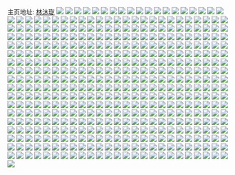 主页地址: [林沐琁](https://weibo.com/u/7413895850) 
![](https://wx4.sinaimg.cn/mw2000/0085JWZkly1gs6gpwb17jj33402c0u0x.jpg) 
![](https://wx4.sinaimg.cn/mw2000/0085JWZkly1gs6gq16gkij32c0340npe.jpg) 
![](https://wx4.sinaimg.cn/mw2000/0085JWZkly1gs63nanvolj33402c0e81.jpg) 
![](https://wx4.sinaimg.cn/mw2000/0085JWZkly1gs55jlcevbj33402c0e81.jpg) 
![](https://wx4.sinaimg.cn/mw2000/0085JWZkly1gs55jhvnbej32c0340qv5.jpg) 
![](https://wx4.sinaimg.cn/mw2000/0085JWZkly1grzkquwh3zj30uk36lqv5.jpg) 
![](https://wx4.sinaimg.cn/mw2000/0085JWZkly1grzkqxh1ayj30uk45le82.jpg) 
![](https://wx4.sinaimg.cn/mw2000/0085JWZkly1grzkr0vbe6j30uk3ofx6p.jpg) 
![](https://wx4.sinaimg.cn/mw2000/0085JWZkly1grzkr3rdv1j30uk42fb2a.jpg) 
![](https://wx4.sinaimg.cn/mw2000/0085JWZkly1grzkr6q88tj30uk3tj1ky.jpg) 
![](https://wx4.sinaimg.cn/mw2000/0085JWZkly1grzkr9ncidj30uk3ofb2a.jpg) 
![](https://wx4.sinaimg.cn/mw2000/0085JWZkly1grzkrbap3jj317x08utcx.jpg) 
![](https://wx4.sinaimg.cn/mw2000/0085JWZkly1grzkrbwcocj30n00fak44.jpg) 
![](https://wx4.sinaimg.cn/mw2000/0085JWZkly1grzkqs22qmj31pb2yk1cc.jpg) 
![](https://wx4.sinaimg.cn/mw2000/0085JWZkly1grzkqyed0kj30mz0f075x.jpg) 
![](https://wx4.sinaimg.cn/mw2000/0085JWZkly1grzkkted70j33402c0kjl.jpg) 
![](https://wx4.sinaimg.cn/mw2000/0085JWZkly1grzkkvqydtj33402c07wh.jpg) 
![](https://wx4.sinaimg.cn/mw2000/0085JWZkly1grzkkxjf6pj33402c0x5q.jpg) 
![](https://wx4.sinaimg.cn/mw2000/0085JWZkly1grzkl29vzej33402c0b29.jpg) 
![](https://wx4.sinaimg.cn/mw2000/0085JWZkly1grzkgwrr43j30n00gtq64.jpg) 
![](https://wx4.sinaimg.cn/mw2000/0085JWZkly1grzkgw44y4j32801o0kjl.jpg) 
![](https://wx4.sinaimg.cn/mw2000/0085JWZkly1grx8qw25ehj32801o0qv5.jpg) 
![](https://wx4.sinaimg.cn/mw2000/0085JWZkly1grx8qy8jkxj32801o0qv5.jpg) 
![](https://wx4.sinaimg.cn/mw2000/0085JWZkly1grx8r00l04j32801o0x6p.jpg) 
![](https://wx4.sinaimg.cn/mw2000/0085JWZkly1grx8r2xf7mj32801o0npd.jpg) 
![](https://wx4.sinaimg.cn/mw2000/0085JWZkly1grx8r5j2hsj32801o0kjl.jpg) 
![](https://wx4.sinaimg.cn/mw2000/0085JWZkly1grx8r7ssxoj32801o0hdt.jpg) 
![](https://wx4.sinaimg.cn/mw2000/0085JWZkly1grx8ran3e5j32801o0kjl.jpg) 
![](https://wx4.sinaimg.cn/mw2000/0085JWZkly1grx8rdqwsdj32801o0npd.jpg) 
![](https://wx4.sinaimg.cn/mw2000/0085JWZkly1grx8qtpn98j32801o0npd.jpg) 
![](https://wx4.sinaimg.cn/mw2000/0085JWZkly1grwz1r571ij30n00z91kx.jpg) 
![](https://wx4.sinaimg.cn/mw2000/0085JWZkly1grwz1rjr1dj30n00cn486.jpg) 
![](https://wx4.sinaimg.cn/mw2000/0085JWZkly1grwz3otc5kj30tz0mihc6.jpg) 
![](https://wx4.sinaimg.cn/mw2000/0085JWZkly1grw0xmvme8j30u0140gvu.jpg) 
![](https://wx4.sinaimg.cn/mw2000/0085JWZkly1grw0xncdakj30u0140akz.jpg) 
![](https://wx4.sinaimg.cn/mw2000/0085JWZkly1grw0xnx4hvj30u01401iv.jpg) 
![](https://wx4.sinaimg.cn/mw2000/0085JWZkly1grw0xpan2rj30n00itagx.jpg) 
![](https://wx4.sinaimg.cn/mw2000/0085JWZkly1grw0t06zwcj30hs0hs40l.jpg) 
![](https://wx4.sinaimg.cn/mw2000/0085JWZkly1grw0szqaazj30dg0den34.jpg) 
![](https://wx4.sinaimg.cn/mw2000/0085JWZkly1grvosnabx0j30n00r3qrr.jpg) 
![](https://wx4.sinaimg.cn/mw2000/0085JWZkly1grvosnx0wgj30n00henfx.jpg) 
![](https://wx4.sinaimg.cn/mw2000/0085JWZkly1grvosobmfjj30n00pw42d.jpg) 
![](https://wx4.sinaimg.cn/mw2000/0085JWZkly1grvosmqga4j30n01dsh4y.jpg) 
![](https://wx4.sinaimg.cn/mw2000/0085JWZkly1gruryyw0aoj33402c0b29.jpg) 
![](https://wx4.sinaimg.cn/mw2000/0085JWZkly1grurzl1vi6j33402c07wh.jpg) 
![](https://wx4.sinaimg.cn/mw2000/0085JWZkly1grurz5dsc4j32nd1sh1g6.jpg) 
![](https://wx4.sinaimg.cn/mw2000/0085JWZkly1grurywv7hpj33402c0qv5.jpg) 
![](https://wx4.sinaimg.cn/mw2000/0085JWZkly1grurzcslk8j32c0340x6r.jpg) 
![](https://wx4.sinaimg.cn/mw2000/0085JWZkly1grurzelnnuj32c0340e83.jpg) 
![](https://wx4.sinaimg.cn/mw2000/0085JWZkly1grus15v9xpj32c0340e82.jpg) 
![](https://wx4.sinaimg.cn/mw2000/0085JWZkly1grurzj6x0yj33402c0qv5.jpg) 
![](https://wx4.sinaimg.cn/mw2000/0085JWZkly1grurz0w34gj33402c0hdt.jpg) 
![](https://wx4.sinaimg.cn/mw2000/0085JWZkly1grurzg9xpkj33402c0u0y.jpg) 
![](https://wx4.sinaimg.cn/mw2000/0085JWZkly1grurz4qpe7j30n00i9n82.jpg) 
![](https://wx4.sinaimg.cn/mw2000/0085JWZkly1grurzaal9dj32c0340npf.jpg) 
![](https://wx4.sinaimg.cn/mw2000/0085JWZkly1grurz6x7pzj32481l6npd.jpg) 
![](https://wx4.sinaimg.cn/mw2000/0085JWZkly1grueer3ucvj30n00yo7am.jpg) 
![](https://wx4.sinaimg.cn/mw2000/0085JWZkly1gruees37kgj30p70fytt3.jpg) 
![](https://wx4.sinaimg.cn/mw2000/0085JWZkly1gru62c09b1j33402c04qq.jpg) 
![](https://wx4.sinaimg.cn/mw2000/0085JWZkly1grtq3g8n56j30u00um3zt.jpg) 
![](https://wx4.sinaimg.cn/mw2000/0085JWZkly1grtq3gmzc3j30k00o1go0.jpg) 
![](https://wx4.sinaimg.cn/mw2000/0085JWZkly1grtq3gxv5tj30r80i0wge.jpg) 
![](https://wx4.sinaimg.cn/mw2000/0085JWZkly1grtq3h7gz9j30m20kh0ur.jpg) 
![](https://wx4.sinaimg.cn/mw2000/0085JWZkly1grtq3hslx7j30u00t8jxm.jpg) 
![](https://wx4.sinaimg.cn/mw2000/0085JWZkly1grtq3i2nxxj30hs0av3yw.jpg) 
![](https://wx4.sinaimg.cn/mw2000/0085JWZkly1grtq3ig09dj30hs0jqab3.jpg) 
![](https://wx4.sinaimg.cn/mw2000/0085JWZkly1grtq3irwygj30hs0c074x.jpg) 
![](https://wx4.sinaimg.cn/mw2000/0085JWZkly1grtq3fwp6yj30gr0swtbf.jpg) 
![](https://wx4.sinaimg.cn/mw2000/0085JWZkly1grtq3j5w0kj30b30thq4k.jpg) 
![](https://wx4.sinaimg.cn/mw2000/0085JWZkly1grtkofgvvnj33402c04qq.jpg) 
![](https://wx4.sinaimg.cn/mw2000/0085JWZkly1grtam31tt0j31o0280u0x.jpg) 
![](https://wx4.sinaimg.cn/mw2000/0085JWZkly1grtam4asdaj31o0280x6p.jpg) 
![](https://wx4.sinaimg.cn/mw2000/0085JWZkly1grtam5eextj31o0280x6p.jpg) 
![](https://wx4.sinaimg.cn/mw2000/0085JWZkly1grtam6lj7hj31o02804qq.jpg) 
![](https://wx4.sinaimg.cn/mw2000/0085JWZkly1grtam1uancj31o0280x6p.jpg) 
![](https://wx4.sinaimg.cn/mw2000/0085JWZkly1grtam7o4syj31o02807wi.jpg) 
![](https://wx4.sinaimg.cn/mw2000/0085JWZkly1grtam9gxm8j31o0280npd.jpg) 
![](https://wx4.sinaimg.cn/mw2000/0085JWZkly1grtambk7d6j33402c01kz.jpg) 
![](https://wx4.sinaimg.cn/mw2000/0085JWZkly1grtamenfxdj33402c0hdt.jpg) 
![](https://wx4.sinaimg.cn/mw2000/0085JWZkly1grrh2lblwkj30n00bd40x.jpg) 
![](https://wx4.sinaimg.cn/mw2000/0085JWZkly1grrh2li463j30zk0k00tj.jpg) 
![](https://wx4.sinaimg.cn/mw2000/0085JWZkly1grpjjb3rw0j33402c0x6p.jpg) 
![](https://wx4.sinaimg.cn/mw2000/0085JWZkly1grore30hsfj314w0n047r.jpg) 
![](https://wx4.sinaimg.cn/mw2000/0085JWZkly1grk6jh8uf4j30n01dswk6.jpg) 
![](https://wx4.sinaimg.cn/mw2000/0085JWZkly1grfj0mpdqqj306e062q32.jpg) 
![](https://wx4.sinaimg.cn/mw2000/0085JWZkly1grf9oz7rdmj31400u0n57.jpg) 
![](https://wx4.sinaimg.cn/mw2000/0085JWZkly1grf9ps67rwj33402c04a0.jpg) 
![](https://wx4.sinaimg.cn/mw2000/0085JWZkly1grdm5w21i6j32c0340aqz.jpg) 
![](https://wx4.sinaimg.cn/mw2000/0085JWZkly1grdm5xeyzmj32c0340tu9.jpg) 
![](https://wx4.sinaimg.cn/mw2000/0085JWZkly1grdm5ytp91j32c0340nfr.jpg) 
![](https://wx4.sinaimg.cn/mw2000/0085JWZkly1grdjz34cgmj30n00msjzq.jpg) 
![](https://wx4.sinaimg.cn/mw2000/0085JWZkly1grdjz6rx0vj33402c07wj.jpg) 
![](https://wx4.sinaimg.cn/mw2000/0085JWZkly1grdjz9btb9j33402c0hdt.jpg) 
![](https://wx4.sinaimg.cn/mw2000/0085JWZkly1grdjzciqcuj333r2btqv6.jpg) 
![](https://wx4.sinaimg.cn/mw2000/0085JWZkly1grdjzkn2s8j33402c0x6q.jpg) 
![](https://wx4.sinaimg.cn/mw2000/0085JWZkly1grdk00gib2j33402c04qq.jpg) 
![](https://wx4.sinaimg.cn/mw2000/0085JWZkly1grdjzvwmv5j315o1qix6p.jpg) 
![](https://wx4.sinaimg.cn/mw2000/0085JWZkly1grdjzx5br9j33402c04er.jpg) 
![](https://wx4.sinaimg.cn/mw2000/0085JWZkly1grdjzmfy8kj33402c0kjl.jpg) 
![](https://wx4.sinaimg.cn/mw2000/0085JWZkly1grdjzrog3xj33402c0hdv.jpg) 
![](https://wx4.sinaimg.cn/mw2000/0085JWZkly1grdjzgero1j33402c0x6q.jpg) 
![](https://wx4.sinaimg.cn/mw2000/0085JWZkly1grdk0806zcj33402c0hdt.jpg) 
![](https://wx4.sinaimg.cn/mw2000/0085JWZkly1grdk05sz3vj315o1aw4qp.jpg) 
![](https://wx4.sinaimg.cn/mw2000/0085JWZkly1grdk0a1f14j32801o04qp.jpg) 
![](https://wx4.sinaimg.cn/mw2000/0085JWZkly1grdk0b7zpsj33402c0aqm.jpg) 
![](https://wx4.sinaimg.cn/mw2000/0085JWZkly1grdk0cwz3ij31mc17r1kx.jpg) 
![](https://wx4.sinaimg.cn/mw2000/0085JWZkly1grdk0drpo0j33402c0nl7.jpg) 
![](https://wx4.sinaimg.cn/mw2000/0085JWZkly1grdk0fpjwlj30n00tyn5a.jpg) 
![](https://wx4.sinaimg.cn/mw2000/0085JWZkly1gr8r57l834j32c0340x6q.jpg) 
![](https://wx4.sinaimg.cn/mw2000/0085JWZkly1gr8r590umoj33402c0kjl.jpg) 
![](https://wx4.sinaimg.cn/mw2000/0085JWZkly1gr8r5bo4atj33402c0u0x.jpg) 
![](https://wx4.sinaimg.cn/mw2000/0085JWZkly1gr8r5m0awcj33402c0npe.jpg) 
![](https://wx4.sinaimg.cn/mw2000/0085JWZkly1gr8r695n76j33402c07wh.jpg) 
![](https://wx4.sinaimg.cn/mw2000/0085JWZkly1gr8r6exqiaj33402c0hdt.jpg) 
![](https://wx4.sinaimg.cn/mw2000/0085JWZkly1gr8r6by7m8j33402c01kz.jpg) 
![](https://wx4.sinaimg.cn/mw2000/0085JWZkly1gr8r55olk5j32c03407wj.jpg) 
![](https://wx4.sinaimg.cn/mw2000/0085JWZkly1gr8r6iibh4j32c0340x6r.jpg) 
![](https://wx4.sinaimg.cn/mw2000/0085JWZkly1gr8r5f0sqkj33402c0kjn.jpg) 
![](https://wx4.sinaimg.cn/mw2000/0085JWZkly1gr8r5ihqgej33402c0npe.jpg) 
![](https://wx4.sinaimg.cn/mw2000/0085JWZkly1gr6odhonjwj30u01t01iw.jpg) 
![](https://wx4.sinaimg.cn/mw2000/0085JWZkly1gr65mbnazlj30u01t0kc3.jpg) 
![](https://wx4.sinaimg.cn/mw2000/0085JWZkly1gr65mat5zoj30u01t0dzk.jpg) 
![](https://wx4.sinaimg.cn/mw2000/0085JWZkly1gr65mcu6mcj30u01t0wz7.jpg) 
![](https://wx4.sinaimg.cn/mw2000/0085JWZkly1gr65mdq6raj30u01t0dvk.jpg) 
![](https://wx4.sinaimg.cn/mw2000/0085JWZkly1gr41v7ke0qj30u00srq4y.jpg) 
![](https://wx4.sinaimg.cn/mw2000/0085JWZkly1gr41v75lbnj30tz0tzn2e.jpg) 
![](https://wx4.sinaimg.cn/mw2000/0085JWZkly1gr2vij8e6vj32c0340hdu.jpg) 
![](https://wx4.sinaimg.cn/mw2000/0085JWZkly1gr2phbiwwcj33402c0qv6.jpg) 
![](https://wx4.sinaimg.cn/mw2000/0085JWZkly1gr2pgyd8trj33402c0x6q.jpg) 
![](https://wx4.sinaimg.cn/mw2000/0085JWZkly1gr2phcxtg0j33402c0u0x.jpg) 
![](https://wx4.sinaimg.cn/mw2000/0085JWZkly1gr2phecnfwj33402c0x6p.jpg) 
![](https://wx4.sinaimg.cn/mw2000/0085JWZkly1gqxfjvo51rj33402c01ky.jpg) 
![](https://wx4.sinaimg.cn/mw2000/0085JWZkly1gqxfjpg4guj33402c07wi.jpg) 
![](https://wx4.sinaimg.cn/mw2000/0085JWZkly1gqxfl9kmu5j33402c07wi.jpg) 
![](https://wx4.sinaimg.cn/mw2000/0085JWZkly1gqxflf19asj33402c04qp.jpg) 
![](https://wx4.sinaimg.cn/mw2000/0085JWZkly1gqxfl35bpnj33402c04qr.jpg) 
![](https://wx4.sinaimg.cn/mw2000/0085JWZkly1gqxfm3lcgsj33402c0b2b.jpg) 
![](https://wx4.sinaimg.cn/mw2000/0085JWZkly1gqxfkri2vyj32c0340hdx.jpg) 
![](https://wx4.sinaimg.cn/mw2000/0085JWZkly1gqxfjfupkmj33402c07wi.jpg) 
![](https://wx4.sinaimg.cn/mw2000/0085JWZkly1gqxfkbh57zj33402c0qv7.jpg) 
![](https://wx4.sinaimg.cn/mw2000/0085JWZkly1gqxfkzdbvmj32c0340npi.jpg) 
![](https://wx4.sinaimg.cn/mw2000/0085JWZkly1gqxfk19zwuj33402c01l0.jpg) 
![](https://wx4.sinaimg.cn/mw2000/0085JWZkly1gqxfkibpsrj33402c0b2c.jpg) 
![](https://wx4.sinaimg.cn/mw2000/0085JWZkly1gqxflkbmcij33402c0kjn.jpg) 
![](https://wx4.sinaimg.cn/mw2000/0085JWZkly1gqxfld4o5qj33402c0x6p.jpg) 
![](https://wx4.sinaimg.cn/mw2000/0085JWZkly1gqxflr1jd4j33402c0x6r.jpg) 
![](https://wx4.sinaimg.cn/mw2000/0085JWZkly1gqxf8svqxsj32c0340npd.jpg) 
![](https://wx4.sinaimg.cn/mw2000/0085JWZkly1gqxf8vdv39j33402c04im.jpg) 
![](https://wx4.sinaimg.cn/mw2000/0085JWZkly1gqxf9j5ld1j30n01dshdt.jpg) 
![](https://wx4.sinaimg.cn/mw2000/0085JWZkly1gqxf9gnc29j33402c0npd.jpg) 
![](https://wx4.sinaimg.cn/mw2000/0085JWZkly1gqxf9dx4yrj33402c0kjl.jpg) 
![](https://wx4.sinaimg.cn/mw2000/0085JWZkly1gqxf9b3sl3j33402c0qv5.jpg) 
![](https://wx4.sinaimg.cn/mw2000/0085JWZkly1gqxf97zvx7j33402c07wi.jpg) 
![](https://wx4.sinaimg.cn/mw2000/0085JWZkly1gqxf92x3y3j30n01dsqv8.jpg) 
![](https://wx4.sinaimg.cn/mw2000/0085JWZkly1gqxf9k7v7mj30mi0u0dzu.jpg) 
![](https://wx4.sinaimg.cn/mw2000/0085JWZkly1gqxf8uhjijj30wu0u0dik.jpg) 
![](https://wx4.sinaimg.cn/mw2000/0085JWZkly1gqwuvdaykuj31cw10oguq.jpg) 
![](https://wx4.sinaimg.cn/mw2000/0085JWZkly1gqwuveutsrj33402c0ncj.jpg) 
![](https://wx4.sinaimg.cn/mw2000/0085JWZkly1gqwuvag157j33402c0wx3.jpg) 
![](https://wx4.sinaimg.cn/mw2000/0085JWZkly1gqw6th3v6rj32c0340hdt.jpg) 
![](https://wx4.sinaimg.cn/mw2000/0085JWZkly1gqw6tka9paj33402c0e82.jpg) 
![](https://wx4.sinaimg.cn/mw2000/0085JWZkly1gqw6toqa39j32c03401ky.jpg) 
![](https://wx4.sinaimg.cn/mw2000/0085JWZkly1gqw6tsqo8fj32c0340b2a.jpg) 
![](https://wx4.sinaimg.cn/mw2000/0085JWZkly1gqw48pxs6tj30n014ywhe.jpg) 
![](https://wx4.sinaimg.cn/mw2000/0085JWZkly1gqw48qeb0fj30n01dsgpx.jpg) 
![](https://wx4.sinaimg.cn/mw2000/0085JWZkly1gqw48qtcoqj30n01dstd8.jpg) 
![](https://wx4.sinaimg.cn/mw2000/0085JWZkly1gqw48pj2vlj30n01dstd7.jpg) 
![](https://wx4.sinaimg.cn/mw2000/0085JWZkly1gqvo4c2axaj30jz0ubwgz.jpg) 
![](https://wx4.sinaimg.cn/mw2000/0085JWZkly1gquwy635y1j32c0340hdt.jpg) 
![](https://wx4.sinaimg.cn/mw2000/0085JWZkly1gqux8r7s9lj31mc23ftum.jpg) 
![](https://wx4.sinaimg.cn/mw2000/0085JWZkly1gqux8sebuej31ld1x2au9.jpg) 
![](https://wx4.sinaimg.cn/mw2000/0085JWZkly1gqux8pqbp3j32c0340qv5.jpg) 
![](https://wx4.sinaimg.cn/mw2000/0085JWZkly1gqux8uety3j32c0340hdu.jpg) 
![](https://wx4.sinaimg.cn/mw2000/0085JWZkly1gqux8wjbw9j30u01hcthy.jpg) 
![](https://wx4.sinaimg.cn/mw2000/0085JWZkly1gquwz175hwj30my13bdp3.jpg) 
![](https://wx4.sinaimg.cn/mw2000/0085JWZkly1gquwsbun5xj32c0340hdu.jpg) 
![](https://wx4.sinaimg.cn/mw2000/0085JWZkly1gquwmjdt84j33402c01kx.jpg) 
![](https://wx4.sinaimg.cn/mw2000/0085JWZkly1gquwmumqegj32c0340b2a.jpg) 
![](https://wx4.sinaimg.cn/mw2000/0085JWZkly1gquwn2f20zj32c0340qv6.jpg) 
![](https://wx4.sinaimg.cn/mw2000/0085JWZkly1gquwn5q0h9j33402c04qp.jpg) 
![](https://wx4.sinaimg.cn/mw2000/0085JWZkly1gquwn7e2o9j30dw0dwmyx.jpg) 
![](https://wx4.sinaimg.cn/mw2000/0085JWZkly1gquwn8hgd1j30u0190woz.jpg) 
![](https://wx4.sinaimg.cn/mw2000/0085JWZkly1gquwng95dlj32c0340x6q.jpg) 
![](https://wx4.sinaimg.cn/mw2000/0085JWZkly1gquwnly95wj33402c0x6p.jpg) 
![](https://wx4.sinaimg.cn/mw2000/0085JWZkly1gquoicfqlcj30n0353b29.jpg) 
![](https://wx4.sinaimg.cn/mw2000/0085JWZkly1gquoif2dalj30n04xxb2a.jpg) 
![](https://wx4.sinaimg.cn/mw2000/0085JWZkly1gquoiay95nj30n02e91kx.jpg) 
![](https://wx4.sinaimg.cn/mw2000/0085JWZkly1gquoij1hfhj30n04uf4qq.jpg) 
![](https://wx4.sinaimg.cn/mw2000/0085JWZkly1gquoikr3x0j30n01ws1h2.jpg) 
![](https://wx4.sinaimg.cn/mw2000/0085JWZkly1gquoilxusij30n02ma1kx.jpg) 
![](https://wx4.sinaimg.cn/mw2000/0085JWZkly1gquoin99a4j30n02y24qp.jpg) 
![](https://wx4.sinaimg.cn/mw2000/0085JWZkly1gquoipfk4fj30n02roe81.jpg) 
![](https://wx4.sinaimg.cn/mw2000/0085JWZkly1gquoqp088hj30n058we82.jpg) 
![](https://wx4.sinaimg.cn/mw2000/0085JWZkly1gqref7sxd4j322o340hdt.jpg) 
![](https://wx4.sinaimg.cn/mw2000/0085JWZkly1gqref5edt1j322o340e81.jpg) 
![](https://wx4.sinaimg.cn/mw2000/0085JWZkly1gqref9fq6yj322o3407wh.jpg) 
![](https://wx4.sinaimg.cn/mw2000/0085JWZkly1gqrefbl7mpj322o340e81.jpg) 
![](https://wx4.sinaimg.cn/mw2000/0085JWZkly1gqrefeleaoj322o340kjl.jpg) 
![](https://wx4.sinaimg.cn/mw2000/0085JWZkly1gqreffwtzij322o340hcg.jpg) 
![](https://wx4.sinaimg.cn/mw2000/0085JWZkly1gqre8phmpsj31qs2bq4hl.jpg) 
![](https://wx4.sinaimg.cn/mw2000/0085JWZkly1gqre8tv5atj32c0340npe.jpg) 
![](https://wx4.sinaimg.cn/mw2000/0085JWZkly1gqre8n46nkj31sh2dy4h6.jpg) 
![](https://wx4.sinaimg.cn/mw2000/0085JWZkly1gqre8wi9vuj327g2xxb29.jpg) 
![](https://wx4.sinaimg.cn/mw2000/0085JWZkly1gqre904w55j324i2u04qp.jpg) 
![](https://wx4.sinaimg.cn/mw2000/0085JWZkly1gqre94ewjej33402c0hdt.jpg) 
![](https://wx4.sinaimg.cn/mw2000/0085JWZkly1gqre51avxmj33402c0u0x.jpg) 
![](https://wx4.sinaimg.cn/mw2000/0085JWZkly1gqre56l9uxj33402c04qq.jpg) 
![](https://wx4.sinaimg.cn/mw2000/0085JWZkly1gqre5jyd7jj33402c04qp.jpg) 
![](https://wx4.sinaimg.cn/mw2000/0085JWZkly1gqre59l9arj33402c01kx.jpg) 
![](https://wx4.sinaimg.cn/mw2000/0085JWZkly1gqre5cgrq9j33402c0npd.jpg) 
![](https://wx4.sinaimg.cn/mw2000/0085JWZkly1gqre5htfd8j33402c07wj.jpg) 
![](https://wx4.sinaimg.cn/mw2000/0085JWZkly1gqqhbeq3jpj32c0340u12.jpg) 
![](https://wx4.sinaimg.cn/mw2000/0085JWZkly1gqqhbif194j33402c0npe.jpg) 
![](https://wx4.sinaimg.cn/mw2000/0085JWZkly1gqqhbmcfcsj33402c04qq.jpg) 
![](https://wx4.sinaimg.cn/mw2000/0085JWZkly1gqqhbtjze0j32c03404qt.jpg) 
![](https://wx4.sinaimg.cn/mw2000/0085JWZkly1gqqhbw2di5j33402c0x6p.jpg) 
![](https://wx4.sinaimg.cn/mw2000/0085JWZkly1gqqhc2gt4pj33402c0b2b.jpg) 
![](https://wx4.sinaimg.cn/mw2000/0085JWZkly1gqqh8104z9j33402c0e81.jpg) 
![](https://wx4.sinaimg.cn/mw2000/0085JWZkly1gqqh8ku896j30n00bsadi.jpg) 
![](https://wx4.sinaimg.cn/mw2000/0085JWZkly1gqqh8lc0lhj32801o0x54.jpg) 
![](https://wx4.sinaimg.cn/mw2000/0085JWZkly1gqqh8p07ctj33402c0npd.jpg) 
![](https://wx4.sinaimg.cn/mw2000/0085JWZkly1gqqh8twx7hj33402c0npd.jpg) 
![](https://wx4.sinaimg.cn/mw2000/0085JWZkly1gqqh8jov4kj32c0340e83.jpg) 
![](https://wx4.sinaimg.cn/mw2000/0085JWZkly1gqqh85gev9j32c03404qq.jpg) 
![](https://wx4.sinaimg.cn/mw2000/0085JWZkly1gqqh8bme9fj33402c0e81.jpg) 
![](https://wx4.sinaimg.cn/mw2000/0085JWZkly1gqqh8djqhij32c03404qp.jpg) 
![](https://wx4.sinaimg.cn/mw2000/0085JWZkly1gqqh8n8mh9j32801o0hd5.jpg) 
![](https://wx4.sinaimg.cn/mw2000/0085JWZkly1gqqh88x7n2j32c0340npd.jpg) 
![](https://wx4.sinaimg.cn/mw2000/0085JWZkly1gqqh8fdd5pj32c03401kx.jpg) 
![](https://wx4.sinaimg.cn/mw2000/0085JWZkly1gqqh8r95bnj33402c0niv.jpg) 
![](https://wx4.sinaimg.cn/mw2000/0085JWZkly1gqqh8zggu3j33402c0x6r.jpg) 
![](https://wx4.sinaimg.cn/mw2000/0085JWZkly1gqqh95sydsj33402c0npe.jpg) 
![](https://wx4.sinaimg.cn/mw2000/0085JWZkly1gqqh9ahw3nj32c0340qv6.jpg) 
![](https://wx4.sinaimg.cn/mw2000/0085JWZkly1gqqbp2jwg9j33402c01ky.jpg) 
![](https://wx4.sinaimg.cn/mw2000/0085JWZkly1gqqbozqgyhj33402c04qq.jpg) 
![](https://wx4.sinaimg.cn/mw2000/0085JWZkly1gqqbp5do5sj33402c01ky.jpg) 
![](https://wx4.sinaimg.cn/mw2000/0085JWZkly1gqpy1jq8t8j33402c01ky.jpg) 
![](https://wx4.sinaimg.cn/mw2000/0085JWZkly1gqpy1mnu2uj33402c0kjl.jpg) 
![](https://wx4.sinaimg.cn/mw2000/0085JWZkly1gqpbs5nhhmj30n00juwjd.jpg) 
![](https://wx4.sinaimg.cn/mw2000/0085JWZkly1gqpbs6vb3oj30u00u0qb2.jpg) 
![](https://wx4.sinaimg.cn/mw2000/0085JWZkly1gqpbs7c5g4j31090ke77p.jpg) 
![](https://wx4.sinaimg.cn/mw2000/0085JWZkly1gqpbs7wqhhj310p0n00wj.jpg) 
![](https://wx4.sinaimg.cn/mw2000/0085JWZkly1gqpbskdwlhj30n01dshdu.jpg) 
![](https://wx4.sinaimg.cn/mw2000/0085JWZkly1gqnxmg86zyj33402c0x6p.jpg) 
![](https://wx4.sinaimg.cn/mw2000/0085JWZkly1gqnxmj7f4wj33402c0npd.jpg) 
![](https://wx4.sinaimg.cn/mw2000/0085JWZkly1gqnxmm6x82j33402c0u0x.jpg) 
![](https://wx4.sinaimg.cn/mw2000/0085JWZkly1gqnxmpmz6nj32c0340u0x.jpg) 
![](https://wx4.sinaimg.cn/mw2000/0085JWZkly1gqnxn4q7f4j32c0340kjm.jpg) 
![](https://wx4.sinaimg.cn/mw2000/0085JWZkly1gqnxn7zru1j32c0340kjm.jpg) 
![](https://wx4.sinaimg.cn/mw2000/0085JWZkly1gqnxnarab2j33402c04qq.jpg) 
![](https://wx4.sinaimg.cn/mw2000/0085JWZkly1gqnxz8bhvlj33402c04qp.jpg) 
![](https://wx4.sinaimg.cn/mw2000/0085JWZkly1gqny2k1sg8j33402c04qp.jpg) 
![](https://wx4.sinaimg.cn/mw2000/0085JWZkly1gqny3skj96j32c03407wj.jpg) 
![](https://wx4.sinaimg.cn/mw2000/0085JWZkly1gqnssgbwdej33402c07sz.jpg) 
![](https://wx4.sinaimg.cn/mw2000/0085JWZkly1gqnsslialhj33402c0npd.jpg) 
![](https://wx4.sinaimg.cn/mw2000/0085JWZkly1gqnkcm09ydj30mt0ifgol.jpg) 
![](https://wx4.sinaimg.cn/mw2000/0085JWZkly1gqnkcmg51hj30u016fjtt.jpg) 
![](https://wx4.sinaimg.cn/mw2000/0085JWZkly1gqmyopa7ifj32c03404qr.jpg) 
![](https://wx4.sinaimg.cn/mw2000/0085JWZkly1gqmyot21igj32c0340u0y.jpg) 
![](https://wx4.sinaimg.cn/mw2000/0085JWZkly1gqmyow9nw9j33402c0b29.jpg) 
![](https://wx4.sinaimg.cn/mw2000/0085JWZkly1gqmyoy1dnuj30hs0gfwfj.jpg) 
![](https://wx4.sinaimg.cn/mw2000/0085JWZkly1gqltgjms7tj30u00u0ae8.jpg) 
![](https://wx4.sinaimg.cn/mw2000/0085JWZkly1gqltcewlcxj33402c0b29.jpg) 
![](https://wx4.sinaimg.cn/mw2000/0085JWZkly1gqltcgomu5j31b20qhtmi.jpg) 
![](https://wx4.sinaimg.cn/mw2000/0085JWZkly1gqltchowjij33402c0b07.jpg) 
![](https://wx4.sinaimg.cn/mw2000/0085JWZkly1gqltclboh3j33402c0npd.jpg) 
![](https://wx4.sinaimg.cn/mw2000/0085JWZkly1gqltco1k2cj33402c07wh.jpg) 
![](https://wx4.sinaimg.cn/mw2000/0085JWZkly1gqltcqohalj32c0340e81.jpg) 
![](https://wx4.sinaimg.cn/mw2000/0085JWZkly1gqltcsetm7j32c0340hdt.jpg) 
![](https://wx4.sinaimg.cn/mw2000/0085JWZkly1gqltct2k5nj30n00jlagd.jpg) 
![](https://wx4.sinaimg.cn/mw2000/0085JWZkly1gqltcdraxjj30u00gvmzw.jpg) 
![](https://wx4.sinaimg.cn/mw2000/0085JWZkly1gqllbwzk9gj32c0340hdt.jpg) 
![](https://wx4.sinaimg.cn/mw2000/0085JWZkly1gqllbvqe13j32c0340u0y.jpg) 
![](https://wx4.sinaimg.cn/mw2000/0085JWZkly1gqllbyck5hj33402c0u0x.jpg) 
![](https://wx4.sinaimg.cn/mw2000/0085JWZkly1gqllc0zbi3j32c0340b2a.jpg) 
![](https://wx4.sinaimg.cn/mw2000/0085JWZkly1gqlg2b4cw8j32c0340u0x.jpg) 
![](https://wx4.sinaimg.cn/mw2000/0085JWZkly1gqlft1j1sjj33402c0npf.jpg) 
![](https://wx4.sinaimg.cn/mw2000/0085JWZkly1gqlaulmkk7j30d60d6mxj.jpg) 
![](https://wx4.sinaimg.cn/mw2000/0085JWZkly1gqlaum59m5j30hs0hmabu.jpg) 
![](https://wx4.sinaimg.cn/mw2000/0085JWZkly1gqlaumiktej316g0u0tem.jpg) 
![](https://wx4.sinaimg.cn/mw2000/0085JWZkly1gqlaumujaqj30hs0hswfc.jpg) 
![](https://wx4.sinaimg.cn/mw2000/0085JWZkly1gqkngmbjdcj33402c0qv5.jpg) 
![](https://wx4.sinaimg.cn/mw2000/0085JWZkly1gqk40kisggj30w01kwtec.jpg) 
![](https://wx4.sinaimg.cn/mw2000/0085JWZkly1gqk40kac93j31kw0w0n2w.jpg) 
![](https://wx4.sinaimg.cn/mw2000/0085JWZkly1gqjgpfy2ivj30n01dsq8i.jpg) 
![](https://wx4.sinaimg.cn/mw2000/0085JWZkly1gqjdh1fp97j32c0340qv6.jpg) 
![](https://wx4.sinaimg.cn/mw2000/0085JWZkly1gqj7xgdev7j30oo1g2wkh.jpg) 
![](https://wx4.sinaimg.cn/mw2000/0085JWZkly1gqj7xh24clj30n01dse40.jpg) 
![](https://wx4.sinaimg.cn/mw2000/0085JWZkly1gqj7xi5h4sj30n01dsu0x.jpg) 
![](https://wx4.sinaimg.cn/mw2000/0085JWZkly1gqj7xitan7j30n01dstsu.jpg) 
![](https://wx4.sinaimg.cn/mw2000/0085JWZkly1gqj34h9wpdj32c03407wk.jpg) 
![](https://wx4.sinaimg.cn/mw2000/0085JWZkly1gqj34jtwh4j33402c0kjn.jpg) 
![](https://wx4.sinaimg.cn/mw2000/0085JWZkly1gqj34lgljaj32c0340b2a.jpg) 
![](https://wx4.sinaimg.cn/mw2000/0085JWZkly1gqj34rvnpvj33402c07wi.jpg) 
![](https://wx4.sinaimg.cn/mw2000/0085JWZkly1gqicamwibuj313u0tukiu.jpg) 
![](https://wx4.sinaimg.cn/mw2000/0085JWZkly1gqicb4ejz6j313u0tu1kx.jpg) 
![](https://wx4.sinaimg.cn/mw2000/0085JWZkly1gqi8rzo48vj32c0340e82.jpg) 
![](https://wx4.sinaimg.cn/mw2000/0085JWZkly1gqi8s38ycnj32c03401ky.jpg) 
![](https://wx4.sinaimg.cn/mw2000/0085JWZkly1gqi8ruzlt3j33402c0x6p.jpg) 
![](https://wx4.sinaimg.cn/mw2000/0085JWZkly1gqi8vpbo8aj33k02o0u0z.jpg) 
![](https://wx4.sinaimg.cn/mw2000/0085JWZkly1gqi3byizimj33402c07wh.jpg) 
![](https://wx4.sinaimg.cn/mw2000/0085JWZkly1gqi3c5ko8lj30tz0mix5c.jpg) 
![](https://wx4.sinaimg.cn/mw2000/0085JWZkly1gqi8ql95jtj33402c0b29.jpg) 
![](https://wx4.sinaimg.cn/mw2000/0085JWZkly1gqi8qqba1jj33402c0e82.jpg) 
![](https://wx4.sinaimg.cn/mw2000/0085JWZkly1gqhtbfx0r7j32c03407wi.jpg) 
![](https://wx4.sinaimg.cn/mw2000/0085JWZkly1gqhtbi5vv5j33402c0npg.jpg) 
![](https://wx4.sinaimg.cn/mw2000/0085JWZkly1gqhtbml8akj33402c0npg.jpg) 
![](https://wx4.sinaimg.cn/mw2000/0085JWZkly1gqhtbpsm2kj33402c01kx.jpg) 
![](https://wx4.sinaimg.cn/mw2000/0085JWZkly1gqhtbrvp2cj33402c04qq.jpg) 
![](https://wx4.sinaimg.cn/mw2000/0085JWZkly1gqhtbuld0pj33402c01kz.jpg) 
![](https://wx4.sinaimg.cn/mw2000/0085JWZkly1gqh83x8ujzj33402c0kdq.jpg) 
![](https://wx4.sinaimg.cn/mw2000/0085JWZkly1gqgz1ecutpj33402c01ky.jpg) 
![](https://wx4.sinaimg.cn/mw2000/0085JWZkly1gqgz1b0d1fj33402c07wk.jpg) 
![](https://wx4.sinaimg.cn/mw2000/0085JWZkly1gqgy5slf9oj33402c0b2a.jpg) 
![](https://wx4.sinaimg.cn/mw2000/0085JWZkly1gqgyeidb4jj33402c0hdu.jpg) 
![](https://wx4.sinaimg.cn/mw2000/0085JWZkly1gqgy88nc65j30n01ds151.jpg) 
![](https://wx4.sinaimg.cn/mw2000/0085JWZkly1gqg2ayxmbsj33402c04qq.jpg) 
![](https://wx4.sinaimg.cn/mw2000/0085JWZkly1gqfrejcw3zj33402c04qq.jpg) 
![](https://wx4.sinaimg.cn/mw2000/0085JWZkly1gqfhxr8wunj32bc334u0z.jpg) 
![](https://wx4.sinaimg.cn/mw2000/0085JWZkly1gqfhy6u9ykj33402c07wi.jpg) 
![](https://wx4.sinaimg.cn/mw2000/0085JWZkly1gqfhxy1at3j33342bce83.jpg) 
![](https://wx4.sinaimg.cn/mw2000/0085JWZkly1gqfhyxgfodj33402c01ky.jpg) 
![](https://wx4.sinaimg.cn/mw2000/0085JWZkly1gqfhy202w0j33402c0npd.jpg) 
![](https://wx4.sinaimg.cn/mw2000/0085JWZkly1gqfhyjk631j33402c0qv5.jpg) 
![](https://wx4.sinaimg.cn/mw2000/0085JWZkly1gqfhz0nbsij33402c0u0x.jpg) 
![](https://wx4.sinaimg.cn/mw2000/0085JWZkly1gqfhyuk4kgj328k2ze4qp.jpg) 
![](https://wx4.sinaimg.cn/mw2000/0085JWZkly1gqfhz3e556j33402c0b29.jpg) 
![](https://wx4.sinaimg.cn/mw2000/0085JWZkly1gqfhxmqbgqj32c03401ky.jpg) 
![](https://wx4.sinaimg.cn/mw2000/0085JWZkly1gqfhyfyhohj33402c0b2c.jpg) 
![](https://wx4.sinaimg.cn/mw2000/0085JWZkly1gqfhyayfo2j32c0340npe.jpg) 
![](https://wx4.sinaimg.cn/mw2000/0085JWZkly1gqfhxu1maaj32bc2bcwzv.jpg) 
![](https://wx4.sinaimg.cn/mw2000/0085JWZkly1gqfhyt4jqij32c0340u0z.jpg) 
![](https://wx4.sinaimg.cn/mw2000/0085JWZkly1gqfhz72akaj32bc334hdu.jpg) 
![](https://wx4.sinaimg.cn/mw2000/0085JWZkly1gqfhyooc6kj32c0340qv7.jpg) 
![](https://wx4.sinaimg.cn/mw2000/0085JWZkly1gqfhxzgkw3j33342bce81.jpg) 
![](https://wx4.sinaimg.cn/mw2000/0085JWZkly1gqfho89z5fj33402c0npd.jpg) 
![](https://wx4.sinaimg.cn/mw2000/0085JWZkly1gqfhoas8csj33402c0hdt.jpg) 
![](https://wx4.sinaimg.cn/mw2000/0085JWZkly1gqfhocvqntj33402c04bz.jpg) 
![](https://wx4.sinaimg.cn/mw2000/0085JWZkly1gqfgrsu5loj32c0340b2a.jpg) 
![](https://wx4.sinaimg.cn/mw2000/0085JWZkly1gqfgru8gtsj32c03404qq.jpg) 
![](https://wx4.sinaimg.cn/mw2000/0085JWZkly1gqfgrvjcoxj32c03401ky.jpg) 
![](https://wx4.sinaimg.cn/mw2000/0085JWZkly1gqdo4k1x44j318g1na48p.jpg) 
![](https://wx4.sinaimg.cn/mw2000/0085JWZkly1gqdo4kieq8j31401hc46b.jpg) 
![](https://wx4.sinaimg.cn/mw2000/0085JWZkly1gqdo4kr98aj31400u0784.jpg) 
![](https://wx4.sinaimg.cn/mw2000/0085JWZkly1gqdo4kytkcj30zk0qomy0.jpg) 
![](https://wx4.sinaimg.cn/mw2000/0085JWZkly1gqdo4l8r9uj31na18gn9c.jpg) 
![](https://wx4.sinaimg.cn/mw2000/0085JWZkly1gqdo4lfoj0j30nq0hs77c.jpg) 
![](https://wx4.sinaimg.cn/mw2000/0085JWZkly1gqdo4jfwpwj30zk0zkq6l.jpg) 
![](https://wx4.sinaimg.cn/mw2000/0085JWZkly1gqdo4lp9n4j31zw14g47d.jpg) 
![](https://wx4.sinaimg.cn/mw2000/0085JWZkly1gqdo4m3jn0j30nq0hstbu.jpg) 
![](https://wx4.sinaimg.cn/mw2000/0085JWZkly1gqdgxkzmmrj30n01dstje.jpg) 
![](https://wx4.sinaimg.cn/mw2000/0085JWZkly1gqdgxlclp9j30r90vujx8.jpg) 
![](https://wx4.sinaimg.cn/mw2000/0085JWZkly1gqd6zak2t9j308q09at94.jpg) 
![](https://wx4.sinaimg.cn/mw2000/0085JWZkly1gqcyhri86dj32c0340x6q.jpg) 
![](https://wx4.sinaimg.cn/mw2000/0085JWZkly1gqcyhsoms4j30n01dsaiv.jpg) 
![](https://wx4.sinaimg.cn/mw2000/0085JWZkly1gqchqqn7nvj31hc0u0dqx.jpg) 
![](https://wx4.sinaimg.cn/mw2000/0085JWZkly1gqchqxf5c9j33402c0hdt.jpg) 
![](https://wx4.sinaimg.cn/mw2000/0085JWZkly1gqcf7bplf3j32c0340e82.jpg) 
![](https://wx4.sinaimg.cn/mw2000/0085JWZkly1gqcf2ytp0rj33402c0b29.jpg) 
![](https://wx4.sinaimg.cn/mw2000/0085JWZkly1gqcf3ajiooj33402c0kjl.jpg) 
![](https://wx4.sinaimg.cn/mw2000/0085JWZkly1gqb5k24v96j33402c0kjl.jpg) 
![](https://wx4.sinaimg.cn/mw2000/0085JWZkly1gq9tduwky8j31wb2in7wh.jpg) 
![](https://wx4.sinaimg.cn/mw2000/0085JWZkly1gq9tdxffeqj33402c0x6p.jpg) 
![](https://wx4.sinaimg.cn/mw2000/0085JWZkly1gq9tdffqsqj32c0340u0y.jpg) 
![](https://wx4.sinaimg.cn/mw2000/0085JWZkly1gq9tdohn2yj33402c01ky.jpg) 
![](https://wx4.sinaimg.cn/mw2000/0085JWZkly1gq9tdhx1upj31p029c1kx.jpg) 
![](https://wx4.sinaimg.cn/mw2000/0085JWZkly1gq9tdl3we5j33402c04qq.jpg) 
![](https://wx4.sinaimg.cn/mw2000/0085JWZkly1gq9tdb0tx1j31h613wkh4.jpg) 
![](https://wx4.sinaimg.cn/mw2000/0085JWZkly1gq9tds1n7dj33402c0u0y.jpg) 
![](https://wx4.sinaimg.cn/mw2000/0085JWZkly1gq9tdzipvvj30uo0n0qbo.jpg) 
![](https://wx4.sinaimg.cn/mw2000/0085JWZkly1gpx8aetz5hj33402c0npd.jpg) 
![](https://wx4.sinaimg.cn/mw2000/0085JWZkly1gpx8acn4x5j33402c0kjl.jpg) 
![](https://wx4.sinaimg.cn/mw2000/0085JWZkly1gpx8aih2txj33402c0u0x.jpg) 
![](https://wx4.sinaimg.cn/mw2000/0085JWZkly1gpx8ajnr6kj33402c07qr.jpg) 
![](https://wx4.sinaimg.cn/mw2000/0085JWZkly1gpu5d6b5ftj33402c0u0y.jpg) 
![](https://wx4.sinaimg.cn/mw2000/0085JWZkly1gpu5d74ik6j30n01ds7cn.jpg) 
![](https://wx4.sinaimg.cn/mw2000/0085JWZkly1gpu5d3jzaoj305i05i0sk.jpg) 
![](https://wx4.sinaimg.cn/mw2000/0085JWZkly1gptsvvm24ej30n01ds7fm.jpg) 
![](https://wx4.sinaimg.cn/mw2000/0085JWZkly1gptsvv5tb2j30n01duaek.jpg) 
![](https://wx4.sinaimg.cn/mw2000/0085JWZkly1gptghywfc8j30n006wtb8.jpg) 
![](https://wx4.sinaimg.cn/mw2000/0085JWZkly1gptghxvy3hj30n00cbgqf.jpg) 
![](https://wx4.sinaimg.cn/mw2000/0085JWZkly1gptghz6o6dj30n006wjtr.jpg) 
![](https://wx4.sinaimg.cn/mw2000/0085JWZkly1gptghznig0j30ia0mk43c.jpg) 
![](https://wx4.sinaimg.cn/mw2000/0085JWZkly1gprpi6c7drj31o0280b29.jpg) 
![](https://wx4.sinaimg.cn/mw2000/0085JWZkly1gprpi83zkhj31o0280e81.jpg) 
![](https://wx4.sinaimg.cn/mw2000/0085JWZkly1gprpi9smonj31o0280e81.jpg) 
![](https://wx4.sinaimg.cn/mw2000/0085JWZkly1gprpi4h401j31o0280kjl.jpg) 
![](https://wx4.sinaimg.cn/mw2000/0085JWZkly1gprpiexbl1j31o02804qp.jpg) 
![](https://wx4.sinaimg.cn/mw2000/0085JWZkly1gprpibk9alj31o02804qp.jpg) 
![](https://wx4.sinaimg.cn/mw2000/0085JWZkly1gprpidf50qj31o0280kjl.jpg) 
![](https://wx4.sinaimg.cn/mw2000/0085JWZkly1gprpiflnm3j30u014079o.jpg) 
![](https://wx4.sinaimg.cn/mw2000/0085JWZkly1gprpig2xvjj31o0280qpa.jpg) 
![](https://wx4.sinaimg.cn/mw2000/0085JWZkly1gpq7xndq5yj31sc2dsnit.jpg) 
![](https://wx4.sinaimg.cn/mw2000/0085JWZkly1gpq7xew8zvj31sc2dshdt.jpg) 
![](https://wx4.sinaimg.cn/mw2000/0085JWZkly1gpq7xwdpw7j31sc2dskjl.jpg) 
![](https://wx4.sinaimg.cn/mw2000/0085JWZkly1gpq7xhlmhwj33402c04qq.jpg) 
![](https://wx4.sinaimg.cn/mw2000/0085JWZkly1gpq7xisgwnj318y1ny7kd.jpg) 
![](https://wx4.sinaimg.cn/mw2000/0085JWZkly1gpq7xr6yztj31ze2n7hct.jpg) 
![](https://wx4.sinaimg.cn/mw2000/0085JWZkly1gpq7yco6ggj32801o0kjl.jpg) 
![](https://wx4.sinaimg.cn/mw2000/0085JWZkly1gpq7yfb36xj31o01o0x6p.jpg) 
![](https://wx4.sinaimg.cn/mw2000/0085JWZkly1gpq7yiuefnj31o0280qv5.jpg) 
![](https://wx4.sinaimg.cn/mw2000/0085JWZkly1gpq7xm1ptaj324m2u64q1.jpg) 
![](https://wx4.sinaimg.cn/mw2000/0085JWZkly1gpq7xpixa4j31sc2dsqv5.jpg) 
![](https://wx4.sinaimg.cn/mw2000/0085JWZkly1gpq7xtdnpuj31sc2dshdt.jpg) 
![](https://wx4.sinaimg.cn/mw2000/0085JWZkly1gpq7xk1d89j31sc2ds4qp.jpg) 
![](https://wx4.sinaimg.cn/mw2000/0085JWZkly1gpq7xuq30uj31sc2dsb29.jpg) 
![](https://wx4.sinaimg.cn/mw2000/0085JWZkly1gpq82d9knnj33402c0qfu.jpg) 
![](https://wx4.sinaimg.cn/mw2000/0085JWZkly1gpq82gulabj33402c0kjl.jpg) 
![](https://wx4.sinaimg.cn/mw2000/0085JWZkly1gpq82nlgzlj33402c04qs.jpg) 
![](https://wx4.sinaimg.cn/mw2000/0085JWZkly1gppdq0sqzij33402c0x6p.jpg) 
![](https://wx4.sinaimg.cn/mw2000/0085JWZkly1gppdq3r10fj32c03401kx.jpg) 
![](https://wx4.sinaimg.cn/mw2000/0085JWZkly1gppdq4gxtdj30u00u012h.jpg) 
![](https://wx4.sinaimg.cn/mw2000/0085JWZkly1gpp6iq470gj33402c0u0x.jpg) 
![](https://wx4.sinaimg.cn/mw2000/0085JWZkly1gpp6imqcebj33402c0kjl.jpg) 
![](https://wx4.sinaimg.cn/mw2000/0085JWZkly1gpp6iw0kjyj33402c01l0.jpg) 
![](https://wx4.sinaimg.cn/mw2000/0085JWZkly1gpp6jkonzvj33402c0hdv.jpg) 
![](https://wx4.sinaimg.cn/mw2000/0085JWZkly1gpp6ib1z01j33402c01ky.jpg) 
![](https://wx4.sinaimg.cn/mw2000/0085JWZkly1gpp6ii0ztmj33402c01ky.jpg) 
![](https://wx4.sinaimg.cn/mw2000/0085JWZkly1gpp44tfkrkj33402c0qv5.jpg) 
![](https://wx4.sinaimg.cn/mw2000/0085JWZkly1gpo8q4bjwmj33402c0e81.jpg) 
![](https://wx4.sinaimg.cn/mw2000/0085JWZkly1gpo8p6rfw7j33402c0e81.jpg) 
![](https://wx4.sinaimg.cn/mw2000/0085JWZkly1gpo8qblykyj33402c01kx.jpg) 
![](https://wx4.sinaimg.cn/mw2000/0085JWZkly1gpo8qe1qtmj33402c04qp.jpg) 
![](https://wx4.sinaimg.cn/mw2000/0085JWZkly1gpo8rfrrwqj33402c0nhc.jpg) 
![](https://wx4.sinaimg.cn/mw2000/0085JWZkly1gpo8qgockwj33402c0kjl.jpg) 
![](https://wx4.sinaimg.cn/mw2000/0085JWZkly1gpo8pgapz3j33402c0b2a.jpg) 
![](https://wx4.sinaimg.cn/mw2000/0085JWZkly1gpo8ozkaqqj32c0340npd.jpg) 
![](https://wx4.sinaimg.cn/mw2000/0085JWZkly1gpo8skqjwuj33402c0b29.jpg) 
![](https://wx4.sinaimg.cn/mw2000/0085JWZkly1gpnsadldhuj33402c0nph.jpg) 
![](https://wx4.sinaimg.cn/mw2000/0085JWZkly1gpnsaj8f8fj33402c0e82.jpg) 
![](https://wx4.sinaimg.cn/mw2000/0085JWZkly1gpnsavliylj30f20bu78o.jpg) 
![](https://wx4.sinaimg.cn/mw2000/0085JWZkly1gpix3tw2l6j30tz0mh7mo.jpg) 
![](https://wx4.sinaimg.cn/mw2000/0085JWZkly1gpix2jugyfj33402c0hdt.jpg) 
![](https://wx4.sinaimg.cn/mw2000/0085JWZkly1gpix3rpsl3j30tz0mitqh.jpg) 
![](https://wx4.sinaimg.cn/mw2000/0085JWZkly1gpix40t0xpj30tz0mikec.jpg) 
![](https://wx4.sinaimg.cn/mw2000/0085JWZkly1gpix45kbgwj30tz0mi7qf.jpg) 
![](https://wx4.sinaimg.cn/mw2000/0085JWZkly1gpix4bd9izj30tz0miqt7.jpg) 
![](https://wx4.sinaimg.cn/mw2000/0085JWZkly1gpix3bcbz3j33392bg1ky.jpg) 
![](https://wx4.sinaimg.cn/mw2000/0085JWZkly1gpix3gnyzqj33402c0qv5.jpg) 
![](https://wx4.sinaimg.cn/mw2000/0085JWZkly1gpix3ob035j33402c0npd.jpg) 
![](https://wx4.sinaimg.cn/mw2000/0085JWZkly1gpenabji4cj30tz0mika9.jpg) 
![](https://wx4.sinaimg.cn/mw2000/0085JWZkly1goxqmugd6pj32pv21e7wh.jpg) 
![](https://wx4.sinaimg.cn/mw2000/0085JWZkly1goxqmxyu8rj32uc24rqv6.jpg) 
![](https://wx4.sinaimg.cn/mw2000/0085JWZkly1goxqn2v7wjj33402c0qv7.jpg) 
![](https://wx4.sinaimg.cn/mw2000/0085JWZkly1goxqmpwsscj33402c0u0z.jpg) 
